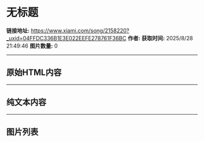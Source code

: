 # 无标题

**链接地址:** https://www.xiami.com/song/2158220?_uxid=04FFDC336B1E3E022EEFE278761F36BC
**作者:** 
**获取时间:** 2025/8/28 21:49:46
**图片数量:** 0

---

## 原始HTML内容



---

## 纯文本内容



---

## 图片列表


